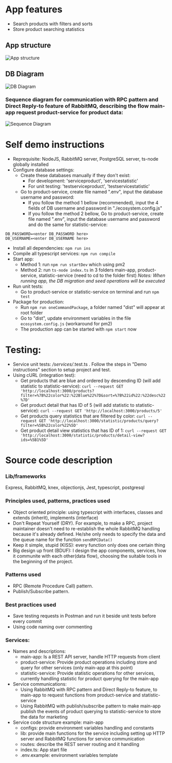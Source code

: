 # App features
- Search products with filters and sorts
- Store product searching statistics

## App structure
![App structure](https://i.ibb.co/P9BQw8S/service-communication-and-data-flow.png)
## DB Diagram
![DB Diagram](https://i.ibb.co/n0xrmBL/db.png)
### Sequence diagram for communication with RPC pattern and Direct Reply-to feature of RabbitMQ, describing the flow main-app request product-service for product data:
![Sequence Diagram](https://i.ibb.co/2cVBxsM/sequence.png)
  
# Self demo instructions
- Reprequisite: NodeJS, RabbitMQ server, PostgreSQL server, ts-node globally installed
- Configure database settings:
  + Create these databases manually if they don't exist:
    * For development: 'serviceproduct', 'servicestatistic'
    * For unit testing: 'testserviceproduct', 'testservicestatistic'
  + Go to product-service, create file named ".env", input the database username and password:
    * If you follow the method 1 bellow (recommended), input the 4 fields of DB username and password in "./ecosystem.config.js"
    * If you follow the method 2 bellow, Go to product-service, create file named ".env", input the database username and password and do the same for statistic-service:
```
DB_PASSWORD=<enter DB_PASSWORD here>
DB_USERNAME=<enter DB_USERNAME here>
```
- Install all dependencies: `npm run ins`
- Compile all typescript services: `npm run compile`
- Start app:
  + Method 1: run `npm run startDev` which using pm2
  + Method 2: run `ts-node index.ts` in 3 folders main-app, product-service, statistic-service (need to cd to the folder first)
  *Notes: When running app, the DB migration and seed operations will be executed*
- Run unit tests:
  + Go to product-service or statistic-service on terminal and run `npm test`
- Package for production:
  + Run `npm run oneCommandPackage`, a folder named "dist" will appear at root folder
  + Go to "dist", update environment variables in the file `ecosystem.config.js` (workaround for pm2)
  + The production app can be started with `npm start` now
  
# Testing:
- Service unit tests: */services/*.test.ts . Follow the steps in "Demo instructions" section to setup project and test.
- Using cURL (integration test):
  + Get products that are blue and ordered by descending ID (will add statistic to statistic-service):
  `curl --request GET 'http://localhost:3000/products?filter=%7B%22color%22:%22Blue%22%7D&sort=%7B%22id%22:%22desc%22%7D'`
  + Get product detail that has ID of 5 (will add statistic to statistic-service):
  `curl --request GET 'http://localhost:3000/products/5'`
  + Get products query statistics that are filtered by color:
  `curl --request GET 'http://localhost:3000/statistic/products/query?filter=%5B%22color%22%5D'`
  + Get product detail view statistics that has ID of 1:
  `curl --request GET 'http://localhost:3000/statistic/products/detail-view?ids=%5B1%5D'`

# Source code description
### Lib/frameworks
Express, RabbitMQ, knex, objectionjs, Jest, typescript, postgresql
### Principles used, patterns, practices used
- Object oriented principle: using typescript with interfaces, classes and extends (inherit), implements (interface)
- Don't Repeat Yourself (DRY). For example, to make a RPC, project maintainer doesn't need to re-establish the whole RabbitMQ handling because it's already defined. He/she only needs to specify the data and the queue name for the function `sendRPCData()`
- Keep it simple, stupid (KISS): every function only does one certain thing
- Big design up front (BDUF): I design the app components, services, how it communite with each other(data flow), choosing the suitable tools in the beginning of the project.
### Patterns used
- RPC (Remote Procedure Call) pattern.
- Publish/Subscribe pattern.
### Best practices used
- Save testing requests in Postman and run it beside unit tests before every commit
- Using code naming over commenting

### Services:
- Names and descriptions:
  + main-app: Is a REST API server, handle HTTP requests from client
  + product-service: Provide product operations including store and query for other services (only main-app at this point)
  + statistic-service: Provide statistic operations for other services, currently handling statistic for product querying for the main-app
- Service communications:
  + Using RabbitMQ with RPC pattern and Direct Reply-to feature, to main-app to request functions from product-service and statistic-service
  + Using RabbitMQ with publish/subscribe pattern to make main-app publish the events of product querying to statistic-service to store the data for marketing
- Service code structure example: main-app
  + configs: provide environment variables handling and constants
  + lib: provide main functions for the service including setting up HTTP server and RabbitMQ functions for service communication
  + routes: describe the REST server routing and it handling
  + index.ts: App start file
  + .env.example: environment variables template
